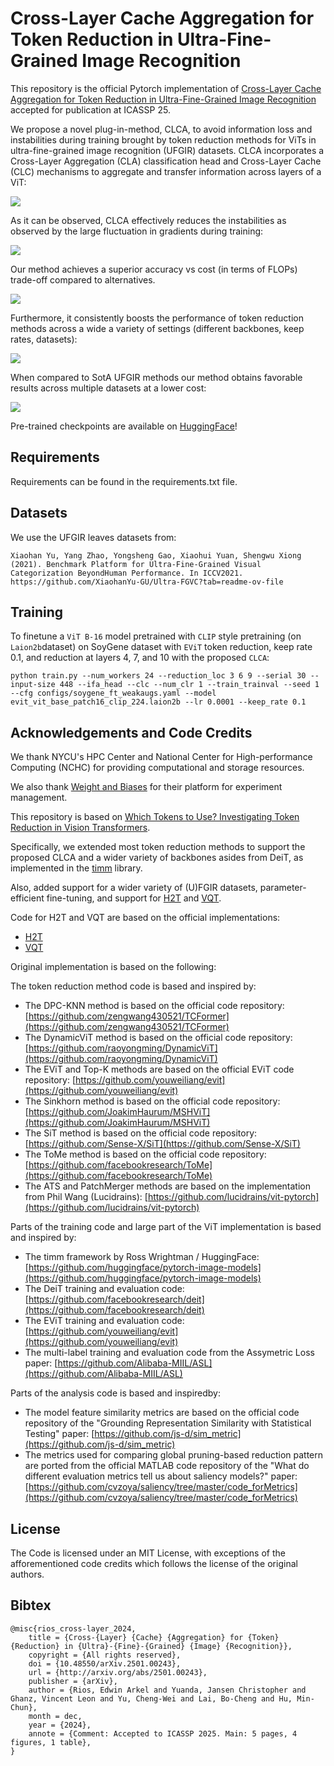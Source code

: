# Cross-Layer Cache Aggregation for Token Reduction in Ultra-Fine-Grained Image Recognition

This repository is the official Pytorch implementation of
[Cross-Layer Cache Aggregation for Token Reduction in Ultra-Fine-Grained Image Recognition](https://arxiv.org/abs/2501.00243)
accepted for publication at ICASSP 25. 


We propose a novel plug-in-method, CLCA, to avoid information loss and instabilities
during training brought by token reduction methods for ViTs in
ultra-fine-grained image recognition (UFGIR) datasets. CLCA incorporates a 
Cross-Layer Aggregation (CLA) classification head and Cross-Layer Cache (CLC)
mechanisms to aggregate and transfer information across layers of a ViT:

![](./assets/overview_clca.png)

As it can be observed, CLCA effectively reduces the instabilities
as observed by the large fluctuation in gradients during training:

![](./assets/deit3in1k_max_grad_all_ablations.png)

Our method achieves a superior accuracy vs cost (in terms of FLOPs)
trade-off compared to alternatives.

![](./assets/acc_vs_flops_soygene_deit3in1k_kr_minimal_leg_title.png)

Furthermore, it consistently boosts the performance of token reduction methods
across a wide a variety of settings (different backbones, keep rates, datasets):

![](./assets/box_acc_vs_tr_method_soy_title.png)

When compared to SotA UFGIR methods our method obtains favorable results across multiple
datasets at a lower cost:

![](./assets/table_sota_clca.png)

Pre-trained checkpoints are available on 
[HuggingFace](https://huggingface.co/NYCU-PCSxNTHU-MIS/CLCACrossLayerCacheAggregationTokenReductionUFGIR)!



## Requirements

Requirements can be found in the requirements.txt file. 

## Datasets

We use the UFGIR leaves datasets from:
```
Xiaohan Yu, Yang Zhao, Yongsheng Gao, Xiaohui Yuan, Shengwu Xiong (2021). Benchmark Platform for Ultra-Fine-Grained Visual Categorization BeyondHuman Performance. In ICCV2021.
https://github.com/XiaohanYu-GU/Ultra-FGVC?tab=readme-ov-file
```

## Training

To finetune a `ViT B-16` model pretrained with `CLIP` style pretraining (on `Laion2b`dataset) on SoyGene dataset with `EViT` token reduction, keep rate 0.1, and reduction at layers 4, 7, and 10 with the proposed `CLCA`:


```
python train.py --num_workers 24 --reduction_loc 3 6 9 --serial 30 --input-size 448 --ifa_head --clc --num_clr 1 --train_trainval --seed 1 --cfg configs/soygene_ft_weakaugs.yaml --model evit_vit_base_patch16_clip_224.laion2b --lr 0.0001 --keep_rate 0.1
```

## Acknowledgements and Code Credits

We thank NYCU's HPC Center and National Center for High-performance Computing (NCHC) for providing computational and storage resources. 

We also thank [Weight and Biases](https://wandb.ai/) for their platform for experiment management.

This repository is based on [Which Tokens to Use? Investigating Token Reduction in Vision Transformers](https://github.com/JoakimHaurum/TokenReduction).

Specifically, we extended most token reduction methods to support the proposed CLCA and a wider variety of
backbones asides from DeiT, as implemented in the [timm](https://github.com/huggingface/pytorch-image-models) library.

Also, added support for a wider variety of (U)FGIR datasets, parameter-efficient fine-tuning,
and support for [H2T](https://arxiv.org/abs/2201.03529) and [VQT](https://arxiv.org/abs/2212.03220).

Code for H2T and VQT are based on the official implementations:
- [H2T](https://github.com/google-research/head2toe)
- [VQT](https://github.com/andytu28/VQT)

Original implementation is based on the following:

The token reduction method code is based and inspired by:
- The DPC-KNN method is based on the official code repository: [https://github.com/zengwang430521/TCFormer](https://github.com/zengwang430521/TCFormer)
- The DynamicViT method is based on the official code repository: [https://github.com/raoyongming/DynamicViT](https://github.com/raoyongming/DynamicViT)
- The EViT and Top-K methods are based on the official EViT code repository: [https://github.com/youweiliang/evit](https://github.com/youweiliang/evit)
- The Sinkhorn method is based on the official code repository: [https://github.com/JoakimHaurum/MSHViT](https://github.com/JoakimHaurum/MSHViT)
- The SiT method is based on the official code repository: [https://github.com/Sense-X/SiT](https://github.com/Sense-X/SiT)
- The ToMe method is based on the official code repository: [https://github.com/facebookresearch/ToMe](https://github.com/facebookresearch/ToMe)
- The ATS and PatchMerger methods are based on the implementation from Phil Wang (Lucidrains): [https://github.com/lucidrains/vit-pytorch](https://github.com/lucidrains/vit-pytorch)

Parts of the training code and large part of the ViT implementation is based and inspired by:
- The timm framework by Ross Wrightman / HuggingFace: [https://github.com/huggingface/pytorch-image-models](https://github.com/huggingface/pytorch-image-models)
- The DeiT training and evaluation code: [https://github.com/facebookresearch/deit](https://github.com/facebookresearch/deit)
- The EViT training and evaluation code: [https://github.com/youweiliang/evit](https://github.com/youweiliang/evit)
- The multi-label training and evaluation code from the Assymetric Loss paper: [https://github.com/Alibaba-MIIL/ASL](https://github.com/Alibaba-MIIL/ASL)

Parts of the analysis code is based and inspiredby:
- The model feature similarity metrics are based on the official code repository of the "Grounding Representation Similarity with Statistical Testing" paper: [https://github.com/js-d/sim_metric](https://github.com/js-d/sim_metric)
- The metrics used for comparing global pruning-based reduction pattern are ported from the official MATLAB code repository of the "What do different evaluation metrics tell us about saliency models?" paper: [https://github.com/cvzoya/saliency/tree/master/code_forMetrics](https://github.com/cvzoya/saliency/tree/master/code_forMetrics)

## License

The Code is licensed under an MIT License, with exceptions of the afforementioned code credits which follows the license of the original authors.

## Bibtex
```
@misc{rios_cross-layer_2024,
    title = {Cross-{Layer} {Cache} {Aggregation} for {Token} {Reduction} in {Ultra}-{Fine}-{Grained} {Image} {Recognition}},
    copyright = {All rights reserved},
    doi = {10.48550/arXiv.2501.00243},
    url = {http://arxiv.org/abs/2501.00243},
    publisher = {arXiv},
    author = {Rios, Edwin Arkel and Yuanda, Jansen Christopher and Ghanz, Vincent Leon and Yu, Cheng-Wei and Lai, Bo-Cheng and Hu, Min-Chun},
    month = dec,
    year = {2024},
    annote = {Comment: Accepted to ICASSP 2025. Main: 5 pages, 4 figures, 1 table},
}
```
